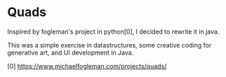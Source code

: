 # Quads
Inspired by fogleman's project in python[0], I decided to rewrite it in java.

This was a simple exercise in datastructures, some creative coding for generative art, and UI development in Java.

[0] https://www.michaelfogleman.com/projects/quads/
